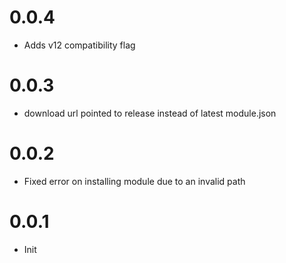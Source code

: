 # 0.0.4
- Adds v12 compatibility flag

# 0.0.3
- download url pointed to release instead of latest module.json 

# 0.0.2
- Fixed error on installing module due to an invalid path 

# 0.0.1
- Init
